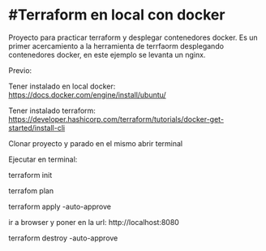 
#Terraform en local con docker
====================

Proyecto para practicar terraform y desplegar contenedores docker.
Es un primer acercamiento a la herramienta de terrfaorm desplegando contenedores docker, en este ejemplo se levanta un nginx.

Previo: 

Tener instalado en local docker: https://docs.docker.com/engine/install/ubuntu/

Tener instalado terraform: https://developer.hashicorp.com/terraform/tutorials/docker-get-started/install-cli

Clonar proyecto y parado en el mismo abrir terminal

Ejecutar en terminal:

terraform init

terrafom plan

terraform apply -auto-approve

ir a browser y poner en la url: http://localhost:8080

terraform destroy -auto-approve
